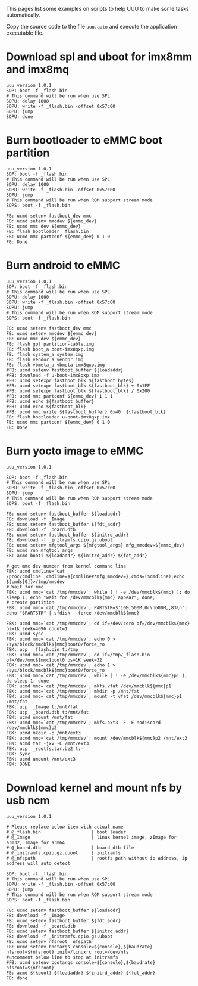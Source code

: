 This pages list some examples on scripts to help UUU to make some tasks automatically.

Copy the source code to the file `uuu.auto` and execute the application executable file.

# Download spl and uboot for imx8mm and imx8mq

    uuu_version 1.0.1
    SDP: boot -f _flash.bin
    # This command will be run when use SPL
    SDPU: delay 1000
    SDPU: write -f _flash.bin -offset 0x57c00
    SDPU: jump
    SDPU: done

# Burn bootloader to eMMC boot partition

    uuu_version 1.0.1
    SDP: boot -f _flash.bin
    # This command will be run when use SPL
    SDPU: delay 1000
    SDPU: write -f _flash.bin -offset 0x57c00
    SDPU: jump
    # This command will be run when ROM support stream mode
    SDPS: boot -f _flash.bin

    FB: ucmd setenv fastboot_dev mmc
    FB: ucmd setenv mmcdev ${emmc_dev}
    FB: ucmd mmc dev ${emmc_dev}
    FB: flash bootloader _flash.bin
    FB: ucmd mmc partconf ${emmc_dev} 0 1 0
    FB: Done

# Burn android to eMMC

    uuu_version 1.0.1
    SDP: boot -f _flash.bin
    # This command will be run when use SPL
    SDPU: delay 1000
    SDPU: write -f _flash.bin -offset 0x57c00
    SDPU: jump
    # This command will be run when ROM support stream mode
    SDPS: boot -f _flash.bin

    FB: ucmd setenv fastboot_dev mmc
    FB: ucmd setenv mmcdev ${emmc_dev}
    FB: ucmd mmc dev ${emmc_dev}
    FB: flash gpt partition-table.img
    FB: flash boot_a boot-imx8qxp.img
    FB: flash system_a system.img
    FB: flash vendor_a vendor.img
    FB: flash vbmeta_a vbmeta-imx8qxp.img
    #FB: ucmd setenv fastboot_buffer ${loadaddr}
    #FB: download -f u-boot-imx8qxp.imx
    #FB: ucmd setexpr fastboot_blk ${fastboot_bytes}
    #FB: ucmd setexpr fastboot_blk ${fastboot_blk} + 0x1FF
    #FB: ucmd setexpr fastboot_blk ${fastboot_blk} / 0x200
    #FB: ucmd mmc partconf ${emmc_dev} 1 1 1
    #FB: ucmd echo ${fastboot_buffer}
    #FB: ucmd echo ${fastboot_blk}
    #FB: ucmd mmc write ${fastboot_buffer} 0x40  ${fastboot_blk}
    FB: flash bootloader u-boot-imx8qxp.imx
    FB: ucmd mmc partconf ${emmc_dev} 0 1 0
    FB: Done

# Burn yocto image to eMMC
    
    uuu_version 1.0.1

    SDP: boot -f _flash.bin
    # This command will be run when use SPL
    SDPU: write -f _flash.bin -offset 0x57c00
    SDPU: jump
    # This command will be run when ROM support stream mode
    SDPS: boot -f _flash.bin

    FB: ucmd setenv fastboot_buffer ${loadaddr}
    FB: download -f _Image
    FB: ucmd setenv fastboot_buffer ${fdt_addr}
    FB: download -f _board.dtb
    FB: ucmd setenv fastboot_buffer ${initrd_addr}
    FB: download -f _initramfs.cpio.gz.uboot
    FB: ucmd setenv mfgtool_args ${mfgtool_args} mfg_mmcdev=${emmc_dev}
    FB: ucmd run mfgtool_args
    FB: acmd booti ${loadaddr} ${initrd_addr} ${fdt_addr}

    # get mmc dev number from kernel command line
    FBK: ucmd cmdline=`cat /proc/cmdline`;cmdline=${cmdline#*mfg_mmcdev=};cmds=($cmdline);echo ${cmds[0]}>/tmp/mmcdev
    # Wait for mmc
    FBK: ucmd mmc=`cat /tmp/mmcdev`; while [ ! -e /dev/mmcblk${mmc} ]; do sleep 1; echo "wait for /dev/mmcblk${mmc} appear"; done;
    # create partition
    FBK: ucmd mmc=`cat /tmp/mmcdev`; PARTSTR=$'10M,500M,0c\n600M,,83\n'; echo "$PARTSTR" | sfdisk --force /dev/mmcblk${mmc}

    FBK: ucmd mmc=`cat /tmp/mmcdev`; dd if=/dev/zero of=/dev/mmcblk${mmc} bs=1k seek=4096 count=1
    FBK: ucmd sync
    FBK: ucmd mmc=`cat /tmp/mmcdev`; echo 0 > /sys/block/mmcblk${mmc}boot0/force_ro
    FBK: ucp  _flash.bin t:/tmp
    FBK: ucmd mmc=`cat /tmp/mmcdev`; dd if=/tmp/_flash.bin of=/dev/mmc${mmc}boot0 bs=1K seek=32
    FBK: ucmd mmc=`cat /tmp/mmcdev`; echo 1 > /sys/block/mmcblk${mmc}boot0/force_ro
    FBK: ucmd mmc=`cat /tmp/mmcdev`; while [ ! -e /dev/mmcblk${mmc}p1 ]; do sleep 1; done
    FBK: ucmd mmc=`cat /tmp/mmcdev`; mkfs.vfat /dev/mmcblk${mmc}p1
    FBK: ucmd mmc=`cat /tmp/mmcdev`; mkdir -p /mnt/fat
    FBK: ucmd mmc=`cat /tmp/mmcdev`; mount -t vfat /dev/mmcblk${mmc}p1 /mnt/fat
    FBK: ucp  _Image t:/mnt/fat
    FBK: ucp  _board.dtb t:/mnt/fat
    FBK: ucmd umount /mnt/fat
    FBK: ucmd mmc=`cat /tmp/mmcdev`; mkfs.ext3 -F -E nodiscard /dev/mmcblk${mmc}p2
    FBK: ucmd mkdir -p /mnt/ext3
    FBK: ucmd mmc=`cat /tmp/mmcdev`; mount /dev/mmcblk${mmc}p2 /mnt/ext3
    FBK: acmd tar -jxv -C /mnt/ext3
    FBK: ucp  _rootfs.tar.bz2 t:-
    FBK: Sync
    FBK: ucmd umount /mnt/ext3
    FBK: DONE

# Download kernel and mount nfs by usb ncm

    uuu_version 1.0.1

    # Please replace below item with actual name
    # @_flash.bin                   | boot loader
    # @_Image                       | linux kernel image, zImage for arm32, Image for arm64
    # @_board.dtb                   | board dtb file
    # @_initramfs.cpio.gz.uboot     | initramfs
    # @_nfspath                     | rootfs path without ip address, ip address will auto detect

    SDP: boot -f _flash.bin
    # This command will be run when use SPL
    SDPU: write -f _flash.bin -offset 0x57c00
    SDPU: jump
    # This command will be run when ROM support stream mode
    SDPS: boot -f _flash.bin

    FB: ucmd setenv fastboot_buffer ${loadaddr}
    FB: download -f _Image
    FB: ucmd setenv fastboot_buffer ${fdt_addr}
    FB: download -f _board.dtb
    FB: ucmd setenv fastboot_buffer ${initrd_addr}
    FB: download -f _initramfs.cpio.gz.uboot
    FB: ucmd setenv nfsroot _nfspath
    FB: ucmd setenv bootargs console=${console},${baudrate} nfsroot=${nfsroot} init=/linuxrc root=/dev/nfs
    #uncomment below line to stop at initramfs
    #FB: ucmd setenv bootargs console=${console},${baudrate} nfsroot=${nfsroot}
    FB: acmd ${kboot} ${loadaddr} ${initrd_addr} ${fdt_addr}
    FB: done